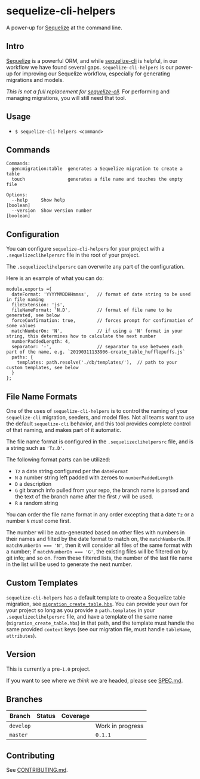 # sequelize-cli-helpers

A power-up for [Sequelize](http://docs.sequelizejs.com/) at the command line.

## Intro

[Sequelize](http://docs.sequelizejs.com/) is a powerful ORM, and while [sequelize-cli](https://www.npmjs.com/package/sequelize-cli) is helpful, in our workflow we have found several gaps. `sequelize-cli-helpers` is our power-up for improving our Sequelize workflow, especially for generating migrations and models.

_This is not a full replacement for [sequelize-cli](https://www.npmjs.com/package/sequelize-cli)._ For performing and managing migrations, you will still need that tool.

## Usage

- `$ sequelize-cli-helpers <command>`

## Commands

```
Commands:
  gen:migration:table  generates a Sequelize migration to create a table
  touch                generates a file name and touches the empty file

Options:
  --help     Show help                                                 [boolean]
  --version  Show version number                                       [boolean]

```

## Configuration

You can configure `sequelize-cli-helpers` for your project with a `.sequelizeclihelpersrc` file in the
root of your project.

The `.sequelizeclihelpersrc` can overwrite any part of the configuration.

Here is an example of what you can do:

```
module.exports ={
  dateFormat: 'YYYYMMDDHHmmss',   // format of date string to be used in file naming
  fileExtension: 'js',
  fileNameFormat: 'N.D',          // format of file name to be generated, see below
  forceConfirmation: true,        // forces prompt for confirmation of some values
  matchNumberOn: 'N',             // if using a 'N' format in your string, this determines how to calculate the next number
  numberPaddedLength: 4,
  separator: '-',                 // separator to use between each part of the name, e.g. `20190311133906-create_table_hufflepuffs.js`
  paths: {
    templates: path.resolve('./db/templates/'),  // path to your custom templates, see below
  }
};
```

## File Name Formats

One of the uses of `sequelize-cli-helpers` is to control the naming of your `sequelize-cli` migration, seeders, and model files. Not all
teams want to use the default `sequelize-cli` behavior, and this tool provides complete control of that naming, and makes part of it
automatic.

The file name format is configured in the `.sequelizeclihelpersrc` file, and is a string such as `'Tz.D'`.

The following format parts can be utilized:

- `Tz` a date string configured per the `dateFormat`
- `N` a number string left padded with zeroes to `numberPaddedLength`
- `D` a description
- `G` git branch info pulled from your repo, the branch name is parsed and the text of the branch name after the first `/` will be used.
- `R` a random string

You can order the file name format in any order excepting that a date `Tz` or a number `N` _must_ come first.

The number will be auto-generated based on other files with numbers in their names and filted by the date format to match on,
the `matchNumberOn`. If `matchNumberOn === 'N'`, then it will consider all files of the same format with a number;
if `matchNumberOn === 'G'`, the existing files will be filtered on by git info; and so on. From these filtered lists,
the number of the last file name in the list will be used to generate the next number.

## Custom Templates

`sequelize-cli-helpers` has a default template to create a Sequelize table migration, see [`migration_create_table.hbs`](./src/templates/migration_create_table.hbs).
You can provide your own for your project so long as you provide a `path.templates` in your `.sequelizeclihelpersrc` file, and have a template
of the same name (`migration_create_table.hbs`) in that path, and the template must handle the same provided `context` keys (see our migration file,
must handle `tableName`, `attributes`).

## Version

This is currently a pre-`1.0` project.

If you want to see where we _think_ we are headed, please see [SPEC.md](SPEC.md).

## Branches

| Branch    | Status | Coverage |                  |
| --------- | ------ | -------- | ---------------- |
| `develop` |        |          | Work in progress |
| `master`  |        |          | `0.1.1`          |

## Contributing

See [CONTRIBUTING.md](CONTRIBUTING.md).
